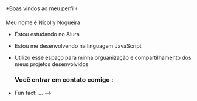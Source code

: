 *Boas vindos ao meu perfil⚡   

Meu nome é Nicolly Nogueira 

- Estou estudando no Alura
- Estou me desenvolvendo na linguagem JavaScript
- Utilizo esse espaço para minha orguanização e compartilhamento dos meus projetos desenvolvidos 
  
  ### Você entrar em contato comigo : 
-  Fun fact: ...
-->
